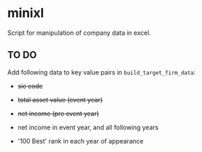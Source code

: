 # minixl
Script for manipulation of company data in excel.
## TO DO
Add following data to key value pairs in `build_target_firm_data`:
* ~~sic code~~

* ~~total asset value (event year)~~

* ~~net income (pre event year)~~

* net income in event year, and all following years

* '100 Best' rank in each year of appearance 